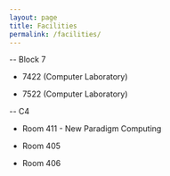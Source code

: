 ```yaml
---
layout: page
title: Facilities
permalink: /facilities/
---
```


-- Block 7

- 7422 (Computer Laboratory)

- 7522 (Computer Laboratory)

-- C4

- Room 411 - New Paradigm Computing

- Room 405

- Room 406

